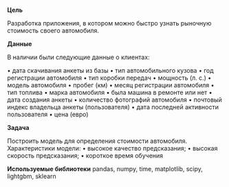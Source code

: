 **Цель**

Разработка приложения, в котором можно быстро узнать рыночную стоимость своего автомобиля.

**Данные**

В наличии были следующие данные о клиентах:

•	дата скачивания анкеты из базы
•	тип автомобильного кузова
•	год регистрации автомобиля
•	тип коробки передач
•	мощность (л. с.)
•	модель автомобиля
•	пробег (км)
•	месяц регистрации автомобиля
•	тип топлива
•	марка автомобиля
•	была машина в ремонте или нет
•	дата создания анкеты
•	количество фотографий автомобиля
•	почтовый индекс владельца анкеты (пользователя)
•	дата последней активности пользователя
•	цена (евро)

**Задача**

Построить модель для определения стоимости автомобиля. Характеристики модели:
•	высокое качество предсказания;
•	высокая скорость предсказания;
•	короткое время обучения 

**Используемые библиотеки**
pandas, numpy, time, matplotlib, scipy, lightgbm, sklearn

